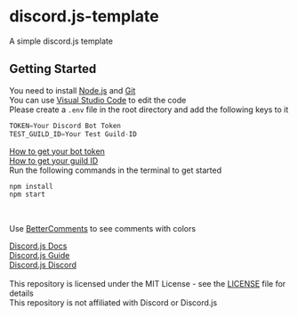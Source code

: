 # discord.js-template
A simple discord.js template </br>
<h2>Getting Started</h2>

You need to install [Node.js](https://nodejs.org/en/) and [Git](https://git-scm.com/downloads) </br>
You can use [Visual Studio Code](https://code.visualstudio.com/) to edit the code </br>
Please create a `.env` file in the root directory and add the following keys to it 

```javascript
TOKEN=Your Discord Bot Token
TEST_GUILD_ID=Your Test Guild-ID
``` 
[How to get your bot token](https://discordjs.guide/preparations/setting-up-a-bot-application.html#creating-your-bot) </br>
[How to get your guild ID](https://support.discord.com/hc/en-us/articles/206346498-Where-can-I-find-my-User-Server-Message-ID-)</br>
Run the following commands in the terminal to get started </br>

```bash
npm install
npm start
```
</br>

Use [BetterComments](https://marketplace.visualstudio.com/items?itemName=aaron-bond.better-comments) to see comments with colors

[Discord.js Docs](https://discord.js.org/#/docs/main/stable/general/welcome) </br>
[Discord.js Guide](https://discordjs.guide/)</br>
[Discord.js Discord](https://discord.gg/djs)</br>
</br>
This repository is licensed under the MIT License - see the [LICENSE](LICENSE) file for details </br>
This repository is not affiliated with Discord or Discord.js</br>